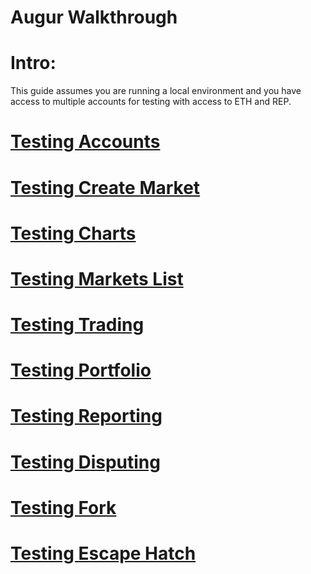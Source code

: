 Augur Walkthrough
==================

# Intro:

This guide assumes you  are running a local environment and you have access to multiple accounts for testing with access to ETH and REP.

# [Testing Accounts](/account.md)

# [Testing Create Market](/createMarket.md)

# [Testing Charts](/charts.md)

# [Testing Markets List](/marketsList.md)

# [Testing Trading](/trading.md)

# [Testing Portfolio](/portfolio.md)

# [Testing Reporting](/reporting.md)

# [Testing Disputing](/disputing.md)

# [Testing Fork](/forking.md)

# [Testing Escape Hatch](/escapeHatch.md)
